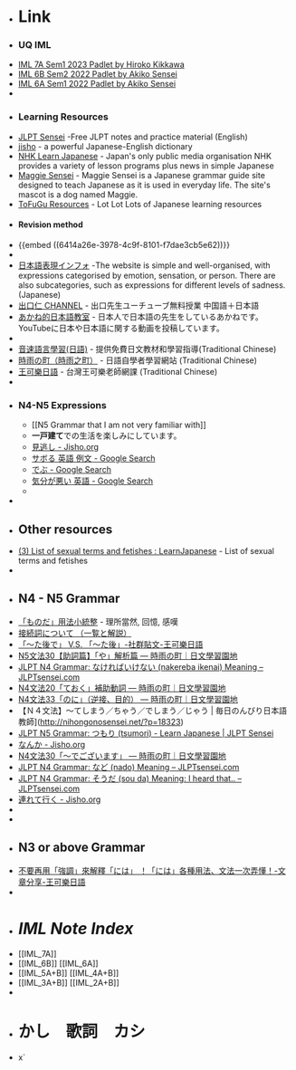 - # Link
- ### UQ IML
- [IML 7A Sem1 2023 Padlet by Hiroko Kikkawa](https://padletuq.padlet.org/iml5/23s1ja7tue-japanese-level-7a-online-semester-1-tue-6-30-8-30-czj8plta3l3kgxct)
- [IML 6B Sem2 2022 Padlet by Akiko Sensei](https://padletuq.padlet.org/iml5/22s2ja6tue-japanese-level-6b-semester-2-tue-6-8pm-aest-with--cxswhiwelzdzcnwp)
- [IML 6A Sem1 2022 Padlet by Akiko Sensei](https://padletuq.padlet.org/iml5/22s1ja6tue-japanese-level-6a-semester-one-tue-6-8pm-aest-wit-fuzcz3ats3siirkj)
-
- ### Learning Resources
- [JLPT Sensei](https://jlptsensei.com) -Free JLPT notes and practice material (English)
- [jisho](https://jisho.org/) - a powerful Japanese-English dictionary
- [NHK Learn Japanese](https://www3.nhk.or.jp/nhkworld/en/learnjapanese/]) - Japan's only public media organisation NHK provides a variety of lesson programs plus news in simple Japanese
- [Maggie Sensei](https://maggiesensei.com/) - Maggie Sensei is a Japanese grammar guide site designed to teach Japanese as it is used in everyday life. The site's mascot is a dog named Maggie.
- [ToFuGu Resources](https://www.tofugu.com/japanese-learning-resources-database/) - Lot Lot Lots of Japanese learning resources
- #### Revision method
- {{embed ((6414a26e-3978-4c9f-8101-f7dae3cb5e62))}}
-
- [日本語表現インフォ](https://hyogen.info/) -The website is simple and well-organised, with expressions categorised by emotion, sensation, or person. There are also subcategories, such as expressions for different levels of sadness. (Japanese)
- [出口仁 CHANNEL](https://www.youtube.com/@deguchi) - 出口先生ユーチューブ無料授業 中国語＋日本語
- [あかね的日本語教室](https://www.youtube.com/@Akane-JapaneseClass) - 日本人で日本語の先生をしているあかねです。YouTubeに日本や日本語に関する動画を投稿しています。
-
- [音速語言學習(日語)](https://jp.sonic-learning.com/) - 提供免費日文教材和學習指導(Traditional Chinese)
- [時雨の町（時雨之町）](https://www.sigure.tw/) - 日語自學者學習網站 (Traditional Chinese)
- [王可樂日語](https://colanekojp.com.tw/) - 台灣王可樂老師網課 (Traditional Chinese)
-
- ### N4-N5 Expressions
	- [[N5 Grammar that I am not very familiar with]]
	- **一戸建て**での生活を楽しみにしています。
	- [見逃し - Jisho.org](https://jisho.org/search/%E8%A6%8B%E9%80%83%E3%81%97)
	- [サボる 英語 例文 - Google Search](https://www.google.com/search?sxsrf=AOaemvJWbdcwV_T86JPnlLPoqLzodHFpIA:1631603737614&q=%E3%82%B5%E3%83%9C%E3%82%8B+%E8%8B%B1%E8%AA%9E+%E4%BE%8B%E6%96%87&sa=X&ved=2ahUKEwjSzcbJ9f3yAhVNxzgGHag9CGQQ1QJ6BAgpEAE&biw=1692&bih=878)
	- [でぶ - Google Search](https://www.google.com/search?q=%E3%81%A7%E3%81%B6&oq=%E3%81%A7%E3%81%B6&aqs=edge..69i57j0i4i512l7.1052j0j1&sourceid=chrome&ie=UTF-8)
	- [気分が悪い 英語 - Google Search](https://www.google.com/search?q=%E6%B0%97%E5%88%86%E3%81%8C%E6%82%AA%E3%81%84+%E8%8B%B1%E8%AA%9E&oq=%E3%81%8D%E3%81%B6%E3%82%93%E3%81%8C&aqs=edge.1.69i57j0i67l3j0i4i512l2j0i67l3.2729j0j1&sourceid=chrome&ie=UTF-8)
	-
-
- ## Other resources
- [(3) List of sexual terms and fetishes : LearnJapanese](https://www.reddit.com/r/LearnJapanese/comments/6vog8a/list_of_sexual_terms_and_fetishes/?utm_medium=android_app&utm_source=share) - List of sexual terms and fetishes
-
- ## N4 - N5 Grammar
- [「ものだ」用法小統整](https://www.facebook.com/story.php?story_fbid=3947691191929844&id=121678347864500) - 理所當然, 回憶, 感嘆
- [接続詞について （一覧と解説）](https://pothos.blue/setuzokusi.htm)
- [「～た後で」 V.S. 「～た後」-社群貼文-王可樂日語](https://colanekojp.com.tw/classroom_detail/127)
- [N5文法30【助詞篇】「や」解析篇 — 時雨の町｜日文學習園地](https://www.sigure.tw/learn-japanese/grammar/n5/30.php)
- [JLPT N4 Grammar: なければいけない (nakereba ikenai) Meaning – JLPTsensei.com](https://jlptsensei.com/learn-japanese-grammar/%E3%81%AA%E3%81%91%E3%82%8C%E3%81%B0%E3%81%84%E3%81%91%E3%81%AA%E3%81%84-nakereba-ikenai-meaning/)
- [N4文法20「ておく」補助動詞 — 時雨の町｜日文學習園地](https://www.sigure.tw/learn-japanese/grammar/n4/20.php)
- [N4文法33「のに」（逆接、目的） — 時雨の町｜日文學習園地](https://www.sigure.tw/learn-japanese/grammar/n4/33.php)
- 【Ｎ４文法】～てしまう／ちゃう／でしまう／じゃう | 毎日のんびり日本語教師](http://nihongonosensei.net/?p=18323)
- [JLPT N5 Grammar: つもり (tsumori) - Learn Japanese | JLPT Sensei](https://jlptsensei.com/learn-japanese-grammar/%E3%81%A4%E3%82%82%E3%82%8A-tsumori-meaning/)
- [なんか - Jisho.org](https://jisho.org/search/%E3%81%AA%E3%82%93%E3%81%8B)
- [N4文法30「～でございます」 — 時雨の町｜日文學習園地](https://www.sigure.tw/learn-japanese/grammar/n4/30.php)
- [JLPT N4 Grammar: など (nado) Meaning – JLPTsensei.com](https://jlptsensei.com/learn-japanese-grammar/%E3%81%AA%E3%81%A9-nado-meaning/)
- [JLPT N4 Grammar: そうだ (sou da) Meaning: I heard that.. – JLPTsensei.com](https://jlptsensei.com/learn-japanese-grammar/%E3%81%9D%E3%81%86%E3%81%A0-sou-da-i-heard-that/)
- [連れて行く - Jisho.org](https://jisho.org/search/%E9%80%A3%E3%82%8C%E3%81%A6%E8%A1%8C%E3%81%8F)
-
-
- ## N3 or above Grammar
- [不要再用「強調」來解釋「には」 ！「には」各種用法、文法一次弄懂！-文章分享-王可樂日語](https://colanekojp.com.tw/blog_detail/49)
-
- # _IML Note Index_
- [[IML_7A]]
- [[IML_6B]]    [[IML_6A]]
- [[IML_5A+B]]    [[IML_4A+B]]
- [[IML_3A+B]]    [[IML_2A+B]]
-
- # かし　歌詞　カシ
- x`